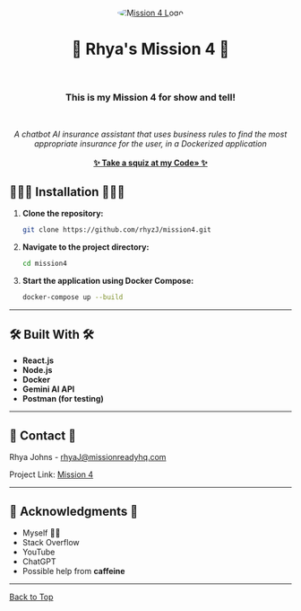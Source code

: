 <br />
<div align="center">
  <a href="https://github.com/rhyzJ/mission4">
    <img src="https://www.turners.co.nz/assets/images/logo/square_logo_car.png" alt="Mission 4 Logo" style="border-radius: 50%;" />
  </a>
<h1 align="center">🌸 Rhya's Mission 4 🌸</h1><br />

<h3 align="center"> This is my Mission 4 for show and tell!</h3> <br />
<p align="center">
    <em>A chatbot AI insurance assistant that uses business rules to find the most appropriate insurance for the user, in a Dockerized application</em><br  />

   <br />
    <a href="https://github.com/rhyzJ/mission4"><strong>✨ Take a squiz at my Code» ✨</strong></a>
</p>
</div>

## 👩🏼‍💻 Installation 👩🏼‍💻

1. **Clone the repository:**

    ```bash
    git clone https://github.com/rhyzJ/mission4.git
    ```

2. **Navigate to the project directory:**

    ```bash
    cd mission4
    ```

3. **Start the application using Docker Compose:**

    ```bash
    docker-compose up --build
    ```

---

## 🛠 Built With 🛠

- **React.js**  
- **Node.js**  
- **Docker**  
- **Gemini AI API**  
- **Postman (for testing)**  

---

## 💌 Contact 💌

Rhya Johns - rhyaJ@missionreadyhq.com  

Project Link: [Mission 4](https://github.com/rhyzJ/mission4)

---

## 🌸 Acknowledgments 🌸

- Myself 🙋‍♀️  
- Stack Overflow  
- YouTube
- ChatGPT
- Possible help from **caffeine**

---

[Back to Top](#readme-top)
